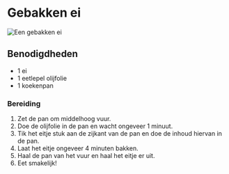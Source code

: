 # Gebakken ei

![Een gebakken ei](https://images.app.goo.gl/uG4sngkQWaRsnDrB7)

## Benodigdheden

- 1 ei
- 1 eetlepel olijfolie
- 1 koekenpan

### Bereiding

1. Zet de pan om middelhoog vuur.
2. Doe de olijfolie in de pan en wacht ongeveer 1 minuut.
3. Tik het eitje stuk aan de zijkant van de pan en doe de inhoud hiervan in de pan.
4. Laat het eitje ongeveer 4 minuten bakken.
5. Haal de pan van het vuur en haal het eitje er uit.
6. Eet smakelijk! 
